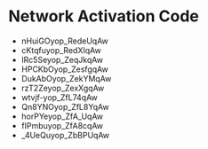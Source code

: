 # Network Activation Code
* nHuiGOyop_RedeUqAw
* cKtqfuyop_RedXIqAw
* IRc5Seyop_ZeqJkqAw
* HPCKbOyop_ZesfgqAw
* DukAbOyop_ZekYMqAw
* rzT2Zeyop_ZexXgqAw
* wtvjf-yop_ZfL74qAw
* Qn8YNOyop_ZfL8YqAw
* horPYeyop_ZfA_UqAw
* fIPmbuyop_ZfA8cqAw
* _4UeQuyop_ZbBPUqAw